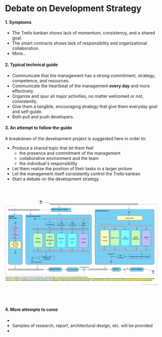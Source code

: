 
# Debate on Development Strategy

#### 1. Symptoms

- The Trello kanban shows lack of momentum, consistency, and a shared goal.
- The smart contracts shows lack of responsibility and organizational collaboration.
- More...


#### 2. Typical technical guide

- Communicate that the management has a strong commitment, strategy, competence, and resources.
- Communicate the heartbeat of the management **every day** and more effectively.
- Organize and spur all major activities, no matter welcomed or not, consistently.
- Give them a tangible, encouraging strategy that give them everyday goal and self-guide.
- Both pull and push developers.

#### 3.  An attempt to follow the guide

A breakdown of the development project is suggested here in order to:
- Produce a shared topic that let them feel 
  - the presence and commitment of the management
  - collaborative environment and the team
  - the individual's responsibility
- Let them realize the position of their tasks in a larger picture
- Let the management itself consistently control the Trello kanban
- Start a debate on the development strategy

<br/> <br/>

<p align="center">
  <img src="..\_images\Logical_Tasks_And_Relation.png" width="1280" title="hover text">
</p>

  
<br/> <br/>

#### 4. More attempts to come

- 
- Samples of research, report, architectural design, etc. will be provided
- 
